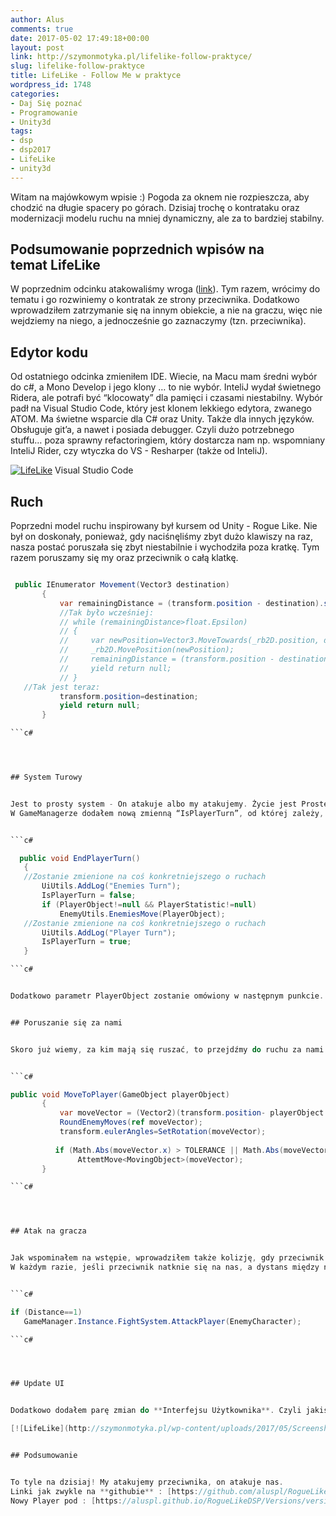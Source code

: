 ```yaml
---
author: Alus
comments: true
date: 2017-05-02 17:49:18+00:00
layout: post
link: http://szymonmotyka.pl/lifelike-follow-praktyce/
slug: lifelike-follow-praktyce
title: LifeLike - Follow Me w praktyce
wordpress_id: 1748
categories:
- Daj Się poznać
- Programowanie
- Unity3d
tags:
- dsp
- dsp2017
- LifeLike
- unity3d
---
```


Witam na majówkowym wpisie :) Pogoda za oknem nie rozpieszcza, aby chodzić na długie spacery po górach. Dzisiaj trochę o kontrataku oraz modernizacji modelu ruchu na mniej dynamiczny, ale za to bardziej stabilny.<!-- more -->


## Podsumowanie poprzednich wpisów na temat LifeLike


W poprzednim odcinku atakowaliśmy wroga ([link](http://szymonmotyka.pl/lifelike-przyloz-swojemu-wrogowi/)). Tym razem, wrócimy do tematu i go rozwiniemy o kontratak ze strony przeciwnika. Dodatkowo wprowadziłem zatrzymanie się na innym obiekcie, a nie na graczu, więc nie wejdziemy na niego, a jednocześnie go zaznaczymy (tzn. przeciwnika).


## Edytor kodu


Od ostatniego odcinka zmieniłem IDE. Wiecie, na Macu mam średni wybór do c#, a Mono Develop i jego klony … to nie wybór. InteliJ wydał świetnego Ridera, ale potrafi być “klocowaty” dla pamięci i czasami niestabilny. Wybór padł na Visual Studio Code, który jest klonem lekkiego edytora, zwanego ATOM. Ma świetne wsparcie dla C# oraz Unity. Także dla innych języków. Obsługuje git’a, a nawet i posiada debugger. Czyli dużo potrzebnego stuffu… poza sprawny refactoringiem, który dostarcza nam np. wspomniany InteliJ Rider, czy wtyczka do VS - Resharper (także od InteliJ).

[![LifeLike](http://szymonmotyka.pl/wp-content/uploads/2017/05/Screenshot-2017-05-02-19.18.27-785x491.png)](http://szymonmotyka.pl/wp-content/uploads/2017/05/Screenshot-2017-05-02-19.18.27.png) Visual Studio Code


## Ruch


Poprzedni model ruchu inspirowany był kursem od Unity - Rogue Like. Nie był on doskonały, ponieważ, gdy naciśnęliśmy zbyt dużo klawiszy na raz, nasza postać poruszała się zbyt niestabilnie i wychodziła poza kratkę. Tym razem poruszamy się my oraz przeciwnik o całą klatkę.


 ```c# 

  public IEnumerator Movement(Vector3 destination)
        {
            var remainingDistance = (transform.position - destination).sqrMagnitude;
            //Tak było wcześniej:
            // while (remainingDistance>float.Epsilon)
            // {
            //     var newPosition=Vector3.MoveTowards(_rb2D.position, destination, _inverseMoveTime * Time.deltaTime);
            //     _rb2D.MovePosition(newPosition);
            //     remainingDistance = (transform.position - destination).sqrMagnitude;
            //     yield return null;
            // }      
	//Tak jest teraz:
            transform.position=destination;
            yield return null;
        }

 ```c# 




## System Turowy


Jest to prosty system - On atakuje albo my atakujemy. Życie jest Proste! :)
W GameManagerze dodałem nową zmienną “IsPlayerTurn”, od której zależy, do kogo należy obecnie tura. Tzn. ruch jest zablokowany, a przeciwnicy jeden po drugim się poruszają.


 ```c# 

   public void EndPlayerTurn()
    {  
	//Zostanie zmienione na coś konkretniejszego o ruchach
        UiUtils.AddLog("Enemies Turn");
        IsPlayerTurn = false;
        if (PlayerObject!=null && PlayerStatistic!=null)
        	EnemyUtils.EnemiesMove(PlayerObject);
  	//Zostanie zmienione na coś konkretniejszego o ruchach
      	UiUtils.AddLog("Player Turn");
        IsPlayerTurn = true;
    }

 ```c# 


Dodatkowo parametr PlayerObject zostanie omówiony w następnym punkcie.


## Poruszanie się za nami


Skoro już wiemy, za kim mają się ruszać, to przejdźmy do ruchu za nami. W klasie **Enemy**, dodałem metodę **MoveToPlayer**, w której pobieramy vector ruchu pomiędzy graczem a przeciwnikiem, a następnie skracamy do wartości -1,0,1 ( w zależności, do strony, w którą ma się poruszać). Odbywa się to w metodzie **RoundEnemyMoves**


 ```c# 

 public void MoveToPlayer(GameObject playerObject)
        {       
            var moveVector = (Vector2)(transform.position- playerObject.transform.position);
            RoundEnemyMoves(ref moveVector);
            transform.eulerAngles=SetRotation(moveVector);
       
           if (Math.Abs(moveVector.x) > TOLERANCE || Math.Abs(moveVector.y) > TOLERANCE)
                AttemtMove<MovingObject>(moveVector);        
        }

 ```c# 




## Atak na gracza


Jak wspominałem na wstępie, wprowadziłem także kolizję, gdy przeciwnik wejdzie na gracza. Dodatkowo, dzięki nowemu systemowi walki musiałem sporo zmienić logi. :) Ze względu na charakter, jakbyśmy mówili sami do siebie. Wypadałoby to przebudować bardziej, ale to już, gdy będę pracował nad system słownika.
W każdym razie, jeśli przeciwnik natknie się na nas, a dystans między nami wyniesie 1 (w przypadku walki bezpośrednie) … to wówczas przystępuje do ataku na nas.


 ```c# 
 
 if (Distance==1)
    GameManager.Instance.FightSystem.AttackPlayer(EnemyCharacter);

 ```c# 




## Update UI


Dodatkowo dodałem parę zmian do **Interfejsu Użytkownika**. Czyli jakiś początkowy **UI** do naszych statystyk, póki co HP i imię, wkrótce doświadczenie i poziom również znajdą swoje miejsce.

[![LifeLike](http://szymonmotyka.pl/wp-content/uploads/2017/05/Screenshot-2017-05-02-19.38.14-785x491.png)](http://szymonmotyka.pl/wp-content/uploads/2017/05/Screenshot-2017-05-02-19.38.14.png) Nowy panel w lewym Górnym rogu


## Podsumowanie


To tyle na dzisiaj! My atakujemy przeciwnika, on atakuje nas.
Linki jak zwykle na **githubie** : [https://github.com/aluspl/RogueLikeDSP](https://github.com/aluspl/RogueLikeDSP)
Nowy Player pod : [https://aluspl.github.io/RogueLikeDSP/Versions/version5contrattack/](https://aluspl.github.io/RogueLikeDSP/Versions/version5contrattack/)
